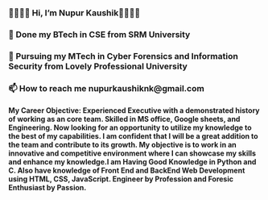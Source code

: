 
<h3>
👋👋👋👋 Hi, I’m Nupur Kaushik👋👋👋👋
 </h3>
 
 <h3> 🌱 Done my BTech in CSE from SRM University
 </h3>

<h3>🌱 Pursuing my MTech in Cyber Forensics and Information Security from Lovely Professional University 
</h3>

<h3> 📫 How to reach me nupurkaushiknk@gmail.com  </h3>

<h4>
My Career Objective: Experienced Executive with a demonstrated history of working as an core team. Skilled in MS office, Google sheets, and Engineering. Now looking for an opportunity to utilize my knowledge to the best of my capabilities. I am confident that I will be a great addition to the team and contribute to its growth. My objective is to work in an innovative and competitive environment where I can showcase my skills and enhance my knowledge.I am Having Good Knowledge in Python and C. Also have knowledge of Front End and BackEnd Web Development using HTML, CSS, JavaScript.
Engineer by Profession and Foresic Enthusiast by Passion.</h4>



<!---
Nupurksk/Nupurksk is a ✨ special ✨ repository because its `README.md` (this file) appears on your GitHub profile.
You can click the Preview link to take a look at your changes.
--->
